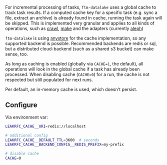 For incremental processing of tasks, `ftm-datalake` uses a global cache to track task results. If a computed cache key for a specific task (e.g. sync a file, extract an archive) is already found in cache, running the task again will be skipped. This is implemented very granular and applies to all kinds of operations, such as [crawl](./crawl.md), [make](./make.md) and the adapters (currently [aleph](./sync/aleph.md))

`ftm-datalake` is using [anystore](https://docs.investigraph.dev/lib/anystore/cache/) for the cache implementation, so any supported backend is possible. Recommended backends are redis or sql, but a distributed cloud-backend (such as a shared s3 bucket) can make sense, too.

As long as caching is enabled (globally via `CACHE=1`, the default), all operations will look in the global cache if a task has already been processed. When disabling cache (`CACHE=0`) for a run, the cache is not respected but still populated for next runs.

Per default, an in-memory cache is used, which doesn't persist.

## Configure

Via environment var:

```bash
LEAKRFC_CACHE__URI=redis://localhost

# additional config
LEAKRFC_CACHE__DEFAULT_TTL=3600  # seconds
LEAKRFC_CACHE__BACKEND_CONFIG__REDIS_PREFIX=my-prefix

# disable cache
CACHE=0
```
